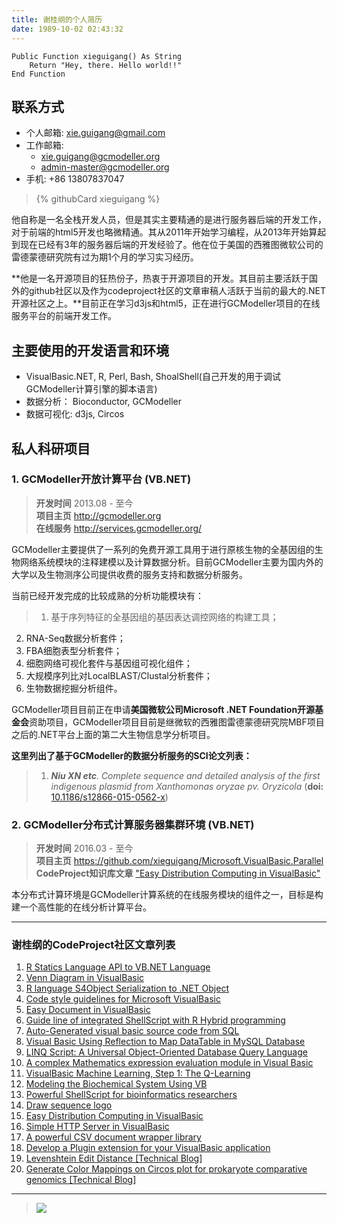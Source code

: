 ```yaml
---
title: 谢桂纲的个人简历
date: 1989-10-02 02:43:32
---
```


```vbnet
Public Function xieguigang() As String
    Return "Hey, there. Hello world!!"
End Function
```

## 联系方式
+ 个人邮箱:  [xie.guigang@gmail.com](mailto://xie.guigang@gmail.com)
+ 工作邮箱:
   + [xie.guigang@gcmodeller.org](mailto://xie.guigang@gcmodeller.org)
   + [admin-master@gcmodeller.org](mailto://admin-master@gcmodeller.org)
+ 手机: +86 13807837047

> {% githubCard xieguigang %}

他自称是一名全栈开发人员，但是其实主要精通的是进行服务器后端的开发工作，对于前端的html5开发也略微精通。其从2011年开始学习编程，从2013年开始算起到现在已经有3年的服务器后端的开发经验了。他在位于美国的西雅图微软公司的雷德蒙德研究院有过为期1个月的学习实习经历。

**他是一名开源项目的狂热份子，热衷于开源项目的开发。其目前主要活跃于国外的github社区以及作为codeproject社区的文章审稿人活跃于当前的最大的.NET开源社区之上。**目前正在学习d3js和html5，正在进行GCModeller项目的在线服务平台的前端开发工作。

## 主要使用的开发语言和环境
+ VisualBasic.NET, R, Perl, Bash, ShoalShell(自己开发的用于调试GCModeller计算引擎的脚本语言)
+ 数据分析： Bioconductor, GCModeller
+ 数据可视化: d3js, Circos

## **私人科研项目**
### 1. GCModeller开放计算平台 (VB.NET)
> **开发时间**	2013.08 - 至今<br />
> **项目主页**	http://gcmodeller.org<br />
> **在线服务**	http://services.gcmodeller.org/

GCModeller主要提供了一系列的免费开源工具用于进行原核生物的全基因组的生物网络系统模块的注释建模以及计算数据分析。目前GCModeller主要为国内外的大学以及生物测序公司提供收费的服务支持和数据分析服务。

当前已经开发完成的比较成熟的分析功能模块有：
>1.	基于序列特征的全基因组的基因表达调控网络的构建工具；
2.	RNA-Seq数据分析套件；
3.	FBA细胞表型分析套件；
4.	细胞网络可视化套件与基因组可视化组件；
5.	大规模序列比对LocalBLAST/Clustal分析套件；
6.	生物数据挖掘分析组件。

GCModeller项目目前正在申请**美国微软公司Microsoft .NET Foundation开源基金会**资助项目，GCModeller项目目前是继微软的西雅图雷德蒙德研究院MBF项目之后的.NET平台上面的第二大生物信息学分析项目。


**这里列出了基于GCModeller的数据分析服务的SCI论文列表：**
>1. *__Niu XN etc__. Complete sequence and detailed analysis of the first indigenous plasmid from Xanthomonas oryzae pv. Oryzicola* (**doi:** [10.1186/s12866-015-0562-x](http://bmcmicrobiol.biomedcentral.com/articles/10.1186/s12866-015-0562-x))

### 2. GCModeller分布式计算服务器集群环境 (VB.NET)
> **开发时间**	2016.03 - 至今<br />
> **项目主页**  https://github.com/xieguigang/Microsoft.VisualBasic.Parallel<br />
> **CodeProject知识库文章** ["Easy Distribution Computing in VisualBasic"](http://www.codeproject.com/Articles/1076209/Easy-Distribution-Computing-in-VisualBasic)

本分布式计算环境是GCModeller计算系统的在线服务模块的组件之一，目标是构建一个高性能的在线分析计算平台。

--------------------------------------------------
### **谢桂纲的CodeProject社区文章列表**
1. [R Statics Language API to VB.NET Language](http://www.codeproject.com/Articles/1083875/R-Statics-Language-API-to-VB-NET-Language)
2. [Venn Diagram in VisualBasic](http://www.codeproject.com/Articles/1090178/Venn-Diagram-in-VisualBasic)
3. [R language S4Object Serialization to .NET Object](http://www.codeproject.com/Articles/890099/R-language-S-Object-Serialization-to-NET-Object)
4. [Code style guidelines for Microsoft VisualBasic](http://www.codeproject.com/Articles/1101608/Code-style-guidelines-for-Microsoft-VisualBasic)
5. [Easy Document in VisualBasic](http://www.codeproject.com/Articles/1099296/Easy-Document-in-VisualBasic)
6. [Guide line of integrated ShellScript with R Hybrid programming](http://www.codeproject.com/Articles/832975/Guide-line-of-integrated-ShellScript-with-R-Hybrid)
7. [Auto-Generated visual basic source code from SQL](http://www.codeproject.com/Articles/989264/Auto-Generated-visual-basic-source-code-from-SQL)
8. [Visual Basic Using Reflection to Map DataTable in MySQL Database](http://www.codeproject.com/Articles/638976/Visual-Basic-Using-Reflection-to-Map-DataTable-in)
9. [LINQ Script: A Universal Object-Oriented Database Query Language](http://www.codeproject.com/Articles/721827/LINQ-Script-A-Universal-Object-Oriented-Database-Q)
10. [A complex Mathematics expression evaluation module in Visual Basic](http://www.codeproject.com/Articles/646391/A-complex-Mathematics-expression-evaluation-module)
11. [VisualBasic Machine Learning, Step 1: The Q-Learning](http://www.codeproject.com/Articles/1088282/VisualBasic-Machine-Learning-Step-The-Q-Learning)
12. [Modeling the Biochemical System Using VB](http://www.codeproject.com/Articles/664153/Modeling-the-Biochemical-System-Using-VB)
13. [Powerful ShellScript for bioinformatics researchers](http://www.codeproject.com/Articles/820854/Powerful-ShellScript-for-bioinformatics-researcher)
14. [Draw sequence logo](http://www.codeproject.com/Articles/1095279/Draw-sequence-logo)
15. [Easy Distribution Computing in VisualBasic](http://www.codeproject.com/Articles/1076209/Easy-Distribution-Computing-in-VisualBasic)
16. [Simple HTTP Server in VisualBasic](http://www.codeproject.com/Articles/1068466/Simple-HTTP-Server-in-VisualBasic)
17. [A powerful CSV document wrapper library](http://www.codeproject.com/Articles/788006/A-powerful-CSV-document-wrapper-library)
18. [Develop a Plugin extension for your VisualBasic application](http://www.codeproject.com/Articles/703590/Develop-a-Plugin-extension-for-your-VisualBasic-ap)
19. [Levenshtein Edit Distance [Technical Blog]](http://www.codeproject.com/Articles/1055849/Levenshtein-Edit-Distance)
20. [Generate Color Mappings on Circos plot for prokaryote comparative genomics [Technical Blog]](http://www.codeproject.com/Articles/1055851/Generate-Color-Mappings-on-Circos-plot-for-prokary)

------------------------------------------------------------------------------------------------------------------------------------------------------
>![](https://raw.githubusercontent.com/xieguigang/xieguigang.github.io-hexo/master/images/my/CIMG0452.JPG)